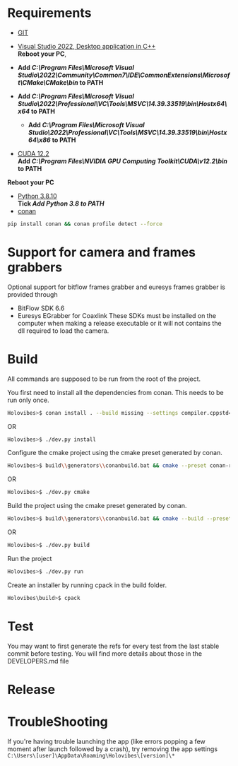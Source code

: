 # Requirements
- [GIT](https://github.com/git-for-windows/git/releases/download/v2.43.0.windows.1/Git-2.43.0-64-bit.exe)
- [Visual Studio 2022, Desktop application in C++](https://visualstudio.microsoft.com/thank-you-downloading-visual-studio/?sku=Community&channel=Release&version=VS2022&source=VSLandingPage&cid=2030&passive=false) <br>
**Reboot your PC**, <br>
 - **Add *C:\Program Files\Microsoft Visual Studio\2022\Community\Common7\IDE\CommonExtensions\Microsoft\CMake\CMake\bin* to PATH**
 - **Add *C:\Program Files\Microsoft Visual Studio\2022\Professional\VC\Tools\MSVC\14.39.33519\bin\Hostx64\x64* to PATH**
   - **Add *C:\Program Files\Microsoft Visual Studio\2022\Professional\VC\Tools\MSVC\14.39.33519\bin\Hostx64\x86* to PATH**

- [CUDA 12.2](https://developer.nvidia.com/cuda-12-2-0-download-archive?target_os=Windows&target_arch=x86_64&target_version=11&target_type=exe_local) <br>
**Add *C:\Program Files\NVIDIA GPU Computing Toolkit\CUDA\v12.2\bin* to PATH**

**Reboot your PC**
- [Python 3.8.10](https://www.python.org/ftp/python/3.8.10/python-3.8.10-amd64.exe) <br>
**Tick *Add Python 3.8 to PATH***
- [conan](https://conan.io/) <br>
```sh
pip install conan && conan profile detect --force
```

# Support for camera and frames grabbers
Optional support for bitflow frames grabber and euresys frames grabber is provided through
- BitFlow SDK 6.6
- Euresys EGrabber for Coaxlink
These SDKs must be installed on the computer when making a release executable or it will not contains the dll required to load the camera.

# Build
All commands are supposed to be run from the root of the project.

You first need to install all the dependencies from conan. This needs to be run only once.
```sh
Holovibes>$ conan install . --build missing --settings compiler.cppstd=20 --settings build_type=Release
```
OR
```sh
Holovibes>$ ./dev.py install
```

Configure the cmake project using the cmake preset generated by conan.
```sh
Holovibes>$ build\\generators\\conanbuild.bat && cmake --preset conan-release
```
OR
```sh
Holovibes>$ ./dev.py cmake
```

Build the project using the cmake preset generated by conan.
```sh
Holovibes>$ build\\generators\\conanbuild.bat && cmake --build --preset conan-release
```
OR
```sh
Holovibes>$ ./dev.py build
```

Run the project
```sh
Holovibes>$ ./dev.py run
```

Create an installer by running cpack in the build folder.
```sh
Holovibes\build>$ cpack
```
# Test

You may want to first generate the refs for every test from the last stable commit before testing. You will find more details about those in the DEVELOPERS.md file

# Release


# TroubleShooting

If you're having trouble launching the app (like errors popping a few moment after launch followed by a crash), try removing the app settings `C:\Users\[user]\AppData\Roaming\Holovibes\[version]\*`
